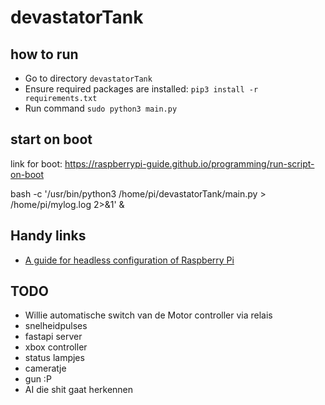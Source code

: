 # devastatorTank

## how to run
- Go to directory `devastatorTank`
- Ensure required packages are installed: `pip3 install -r requirements.txt`
- Run command `sudo python3 main.py`

## start on boot
link for boot:
https://raspberrypi-guide.github.io/programming/run-script-on-boot

bash -c '/usr/bin/python3 /home/pi/devastatorTank/main.py > /home/pi/mylog.log 2>&1' &

## Handy links
- [A guide for headless configuration of Raspberry Pi](https://www.tomshardware.com/reviews/raspberry-pi-headless-setup-how-to,6028.html)

## TODO 

- Willie automatische switch van de Motor controller via relais
- snelheidpulses
- fastapi server
- xbox controller
- status lampjes
- cameratje
- gun :P
- AI die shit gaat herkennen